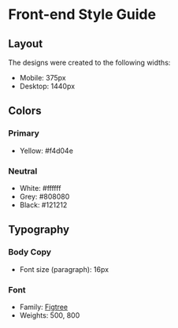 # Front-end Style Guide

## Layout

The designs were created to the following widths:

- Mobile: 375px
- Desktop: 1440px

## Colors

### Primary

- Yellow: #f4d04e

### Neutral

- White: #ffffff
- Grey: #808080
- Black: 	#121212

## Typography

### Body Copy

- Font size (paragraph): 16px

### Font

- Family: [Figtree](https://fonts.google.com/specimen/Figtree)
- Weights: 500, 800
